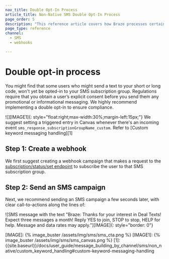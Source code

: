 ```yaml
---
nav_title: Double Opt-In Process
article_title: Non-Native SMS Double Opt-In Process
page_order: 5
description: "This reference article covers how Braze processes certain keywords for non-native SMS users, as well as best practices when creating an SMS webhook campaign."
page_type: reference
channel:
  - SMS
  - webhooks

---
```


# Double opt-in process

You might find that some users who might send a text to your short or long code, won't yet be opted-in to your SMS subscription group. Regulations require that you obtain a user’s explicit consent before you send them any promotional or informational messaging. We highly recommend implementing a double opt-in to ensure compliance. 

![][IMAGE1]{: style="float:right;max-width:30%;margin-left:15px;"}
We suggest setting a triggered entry in Canvas whenever there's an incoming event `sms_response_subscriptionGroupName_custom`. 
Refer to [Custom keyword messaging handling][1]

## Step 1: Create a webhook

We first suggest creating a webhook campaign that makes a request to the [subscription/status/set endpoint][SSSendpoint] to subscribe the user to that SMS subscription group.

## Step 2: Send an SMS campaign

Next, we recommend sending an SMS campaign a few seconds later, with clear call-to-actions along the lines of:

![SMS message with the text "Braze: Thanks for your interest in Deal Texts! Expect three messages a month! Reply YES to join, STOP to stop, HELP for help. Message and data rates may apply."][IMAGE]{: style="border: 0"}

[SSSendpoint]: {{site.baseurl}}/api/endpoints/subscription_groups/post_update_user_subscription_group_status/
[IMAGE]: {% image_buster /assets/img/sms/sms_cta.png %}
[IMAGE1]: {% image_buster /assets/img/sms/sms_canvas.png %}
[1]: {{site.baseurl}}/docs/user_guide/message_building_by_channel/sms/non_native/custom_keyword_handling#custom-keyword-messaging-handling
